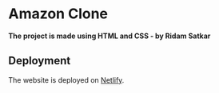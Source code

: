 # Amazon Clone
 **The project is made using HTML and CSS - by Ridam Satkar**

 ## Deployment
The website is deployed on [Netlify](https://ridam-amazon.netlify.app).
